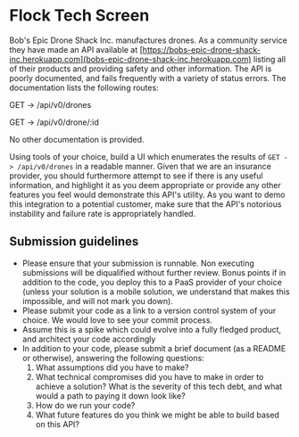 # Flock Tech Screen
Bob's Epic Drone Shack Inc. manufactures drones. As a community service they have made an API available at
[https://bobs-epic-drone-shack-inc.herokuapp.com](bobs-epic-drone-shack-inc.herokuapp.com) listing all of their products and providing safety and other information. The API is poorly documented, and fails frequently with a variety of status errors. The documentation lists the following routes:

GET -> /api/v0/drones

GET -> /api/v0/drone/:id

No other documentation is provided.

Using tools of your choice, build a UI which enumerates the results of `GET -> /api/v0/drones` in a readable manner. Given that we are an insurance provider, you should furthermore attempt to see if there is any useful information, and highlight it as you deem appropriate or provide any other features you feel would demonstrate this API's utility. As you want to demo this integration to a potential customer, make sure that the API's notorious instability and failure rate is appropriately handled.

## Submission guidelines
- Please ensure that your submission is runnable. Non executing submissions will be diqualified without further review. Bonus points if in addition to the code, you deploy this to a PaaS provider of your choice (unless your solution is a mobile solution, we understand that makes this impossible, and will not mark you down).
- Please submit your code as a link to a version control system of your choice. We would love to see your commit process.
- Assume this is a spike which could evolve into a fully fledged product, and architect your code accordingly
- In addition to your code, please submit a brief document (as a README or otherwise), answering the following questions:
  1) What assumptions did you have to make?
  2) What technical compromises did you have to make in order to achieve a solution? What is the severity of this tech debt, and what would a path to paying it down look like?
  3) How do we run your code?
  4) What future features do you think we might be able to build based on this API?
